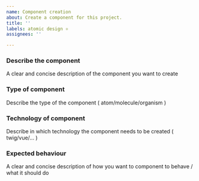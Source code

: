 ```yaml
---
name: Component creation
about: Create a component for this project.
title: ''
labels: atomic design ⚛️
assignees: ''

---
```


### Describe the component
A clear and concise description of the component you want to create

### Type of component
Describe the type of the component ( atom/molecule/organism )

### Technology of component
Describe in which technology the component needs to be created ( twig/vue/... )
### Expected behaviour
A clear and concise description of how you want to component to behave / what it should do